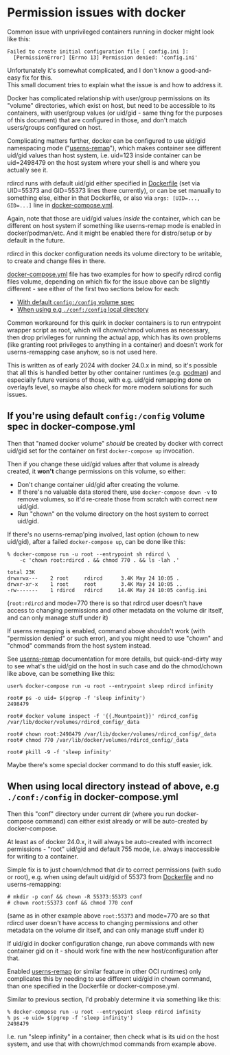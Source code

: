 # Permission issues with docker

Common issue with unprivileged containers running in docker might look like this:

```
Failed to create initial configuration file [ config.ini ]:
  [PermissionError] [Errno 13] Permission denied: 'config.ini'
```

Unfortunately it's somewhat complicated, and I don't know a good-and-easy fix for this.\
This small document tries to explain what the issue is and how to address it.

Docker has complicated relationship with user/group permissions on its "volume"
directories, which exist on host, but need to be accessible to its containers,
with user/group values (or uid/gid - same thing for the purposes of this document)
that are configured in those, and don't match users/groups configured on host.

Complicating matters further, docker can be configured to use uid/gid
namespacing mode ("[userns-remap]"), which makes container see different
uid/gid values than host system, i.e. uid=123 inside container can be uid=2498479
on the host system where your shell is and where you actually see it.

rdircd runs with default uid/gid either specified in [Dockerfile] (set via
UID=55373 and GID=55373 lines there currently), or can be set manually to
something else, either in that Dockerfile, or also via `args: [UID=..., GID=...]`
line in [docker-compose.yml].

Again, note that those are uid/gid values *inside* the container, which can be
different on host system if something like userns-remap mode is enabled in
docker/podman/etc.
And it might be enabled there for distro/setup or by default in the future.

rdircd in this docker configuration needs its volume directory to be writable,
to create and change files in there.

[docker-compose.yml] file has two examples for how to specify rdircd
config files volume, depending on which fix for the issue above can be
slightly different - see either of the first two sections below for each:

- [With default `config:/config` volume spec]
- [When using e.g `./conf:/config` local directory]

Common workaround for this quirk in docker containers is to run entrypoint
wrapper script as root, which will chown/chmod volumes as necessary,
then drop privileges for running the actual app, which has its own problems
(like granting root privileges to anything in a container) and doesn't
work for userns-remapping case anyhow, so is not used here.

This is written as of early 2024 with docker 24.0.x in mind, so it's possible
that all this is handled better by other container runtimes (e.g. [podman])
and especially future versions of those, with e.g. uid/gid remapping done on
overlayfs level, so maybe also check for more modern solutions for such issues.

[docker-compose.yml]: docker-compose.yml
[Dockerfile]: Dockerfile
[With default `config:/config` volume spec]: #hdr-if_you_re_using_default_volume_spec_in_d.9MBw
[When using e.g `./conf:/config` local directory]: #hdr-when_using_local_directory_instead_of_ab.ioHM
[podman]: https://podman.io/


<a name=hdr-if_you_re_using_default_volume_spec_in_d.9MBw></a>
## If you're using default `config:/config` volume spec in docker-compose.yml

Then that "named docker volume" *should* be created by docker with correct
uid/gid set for the container on first `docker-compose up` invocation.

Then if you change these uid/gid values after that volume is already created,
it **won't** change permissions on this volume, so either:

- Don't change container uid/gid after creating the volume.
- If there's no valuable data stored there, use `docker-compose down -v` to
  remove volumes, so it'd re-create those from scratch with correct new uid/gid.
- Run "chown" on the volume directory on the host system to correct uid/gid.

If there's no userns-remap'ping involved, last option (chown to new uid/gid),
after a failed `docker-compose up`, can be done like this:

```
% docker-compose run -u root --entrypoint sh rdircd \
    -c 'chown root:rdircd . && chmod 770 . && ls -lah .'

total 23K
drwxrwx---    2 root     rdircd      3.4K May 24 10:05 .
drwxr-xr-x    1 root     root        3.4K May 24 10:05 ..
-rw-------    1 rdircd   rdircd     14.4K May 24 10:05 config.ini
```

(`root:rdircd` and mode=770 there is so that rdircd user doesn't have access to
changing permissions and other metadata on the volume dir itself, and can only
manage stuff under it)

If userns remapping is enabled, command above shouldn't work (with "permission
denied" or such error), and you might need to use "chown" and "chmod" commands
from the host system instead.

See [userns-remap] documentation for more details, but quick-and-dirty way to see
what's the uid/gid on the host in such case and do the chmod/chown like above,
can be something like this:

```
user% docker-compose run -u root --entrypoint sleep rdircd infinity

root# ps -o uid= $(pgrep -f 'sleep infinity')
2498479

root# docker volume inspect -f '{{.Mountpoint}}' rdircd_config
/var/lib/docker/volumes/rdircd_config/_data

root# chown root:2498479 /var/lib/docker/volumes/rdircd_config/_data
root# chmod 770 /var/lib/docker/volumes/rdircd_config/_data

root# pkill -9 -f 'sleep infinity'
```

Maybe there's some special docker command to do this stuff easier, idk.

[userns-remap]: https://docs.docker.com/engine/security/userns-remap/


<a name=hdr-when_using_local_directory_instead_of_ab.ioHM></a>
## When using local directory instead of above, e.g `./conf:/config` in docker-compose.yml

Then this "conf" directory under current dir (where you run docker-compose command)
can either exist already or will be auto-created by docker-compose.

At least as of docker 24.0.x, it will always be auto-created with incorrect
permissions - "root" uid/gid and default 755 mode, i.e. always inaccessible
for writing to a container.

Simple fix is to just chown/chmod that dir to correct permissions (with sudo or root),
e.g. when using default uid/gid of 55373 from [Dockerfile] and no userns-remapping:

```
# mkdir -p conf && chown -R 55373:55373 conf
# chown root:55373 conf && chmod 770 conf
```

(same as in other example above `root:55373` and mode=770 are so that rdircd
user doesn't have access to changing permissions and other metadata on the
volume dir itself, and can only manage stuff under it)

If uid/gid in docker configuration change, run above commands with new container
gid on it - should work fine with the new host/configuration after that.

Enabled [userns-remap] (or similar feature in other OCI runtimes) only
complicates this by needing to use different uid/gid in chown command,
than one specified in the Dockerfile or docker-compose.yml.

Similar to previous section, I'd probably determine it via something like this:

```
% docker-compose run -u root --entrypoint sleep rdircd infinity
% ps -o uid= $(pgrep -f 'sleep infinity')
2498479
```

I.e. run "sleep infinity" in a container, then check what is its uid on the host
system, and use that with chown/chmod commands from example above.
